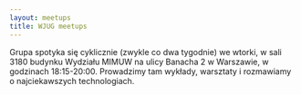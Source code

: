 ```yaml
---
layout: meetups
title: WJUG meetups
---
```

Grupa spotyka się cyklicznie (zwykle co dwa tygodnie) we wtorki, w sali 3180 budynku Wydziału MIMUW na ulicy Banacha 2 w Warszawie, w godzinach 18:15-20:00. Prowadzimy tam wykłady, warsztaty i rozmawiamy o najciekawszych technologiach.
